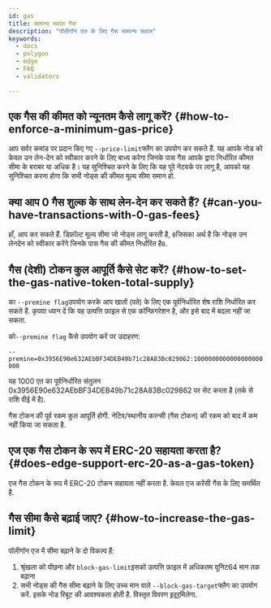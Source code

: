 ```yaml
---
id: gas
title: सामान्य सवाल गैस
description: "पॉलीगॉन एज के लिए गैस सामान्य सवाल"
keywords:
  - docs
  - polygon
  - edge
  - FAQ
  - validators

---
```


## एक गैस की कीमत को न्यूनतम कैसे लागू करें? {#how-to-enforce-a-minimum-gas-price}
आप सर्वर कमांड पर प्रदान किए गए `--price-limit`फ्लैग का उपयोग कर सकते हैं. यह आपके नोड को केवल उन लेन-देन को स्वीकार करने के लिए बाध्य करेगा जिनके पास गैस आपके द्वारा निर्धारित कीमत सीमा के बराबर या अधिक है। यह सुनिश्चित करने के लिए कि यह पूरे नेटवर्क पर लागू है, आपको यह सुनिश्चित करना होगा कि सभी नोड्स की कीमत मूल्य सीमा समान हो.


## क्या आप 0 गैस शुल्क के साथ लेन-देन कर सकते हैं? {#can-you-have-transactions-with-0-gas-fees}
हाँ, आप कर सकते हैं. डिफ़ॉल्ट मूल्य सीमा जो नोड्स लागू करती है, `0`जिसका अर्थ है कि नोड्स उन लेनदेन को स्वीकार करेंगे जिनके पास गैस की कीमत निर्धारित है`0`.

## गैस (देशी) टोकन कुल आपूर्ति कैसे सेट करें? {#how-to-set-the-gas-native-token-total-supply}

का `--premine flag`उपयोग करके आप खातों (पते) के लिए एक पूर्वनिर्धारित शेष राशि निर्धारित कर सकते हैं. कृपया ध्यान दें कि यह उत्पत्ति फ़ाइल से एक कॉन्फ़िगरेशन है, और इसे बाद में बदला नहीं जा सकता.

को`--premine flag` कैसे उपयोग करें पर उदाहरण:

`--premine=0x3956E90e632AEbBF34DEB49b71c28A83Bc029862:1000000000000000000000`

यह 1000 एत का पूर्वनिर्धारित संतुलन 0x3956E90e632AEbBF34DEB49b71c28A83Bc029862 पर सेट करता है (तर्क से राशि वीई में है).

गैस टोकन की पूर्व रकम कुल आपूर्ति होगी. नेटिव/स्थानीय करन्सी (गैस टोकन) की रकम को बाद में कम नहीं किया जा सकता है.

## एज एक गैस टोकन के रूप में ERC-20 सहायता करता है? {#does-edge-support-erc-20-as-a-gas-token}

एज गैस टोकन के रूप में ERC-20 टोकन सहायता नहीं करता है. केवल एज करेंसी गैस के लिए समर्थित है.

## गैस सीमा कैसे बढ़ाई जाए? {#how-to-increase-the-gas-limit}

पॉलीगॉन एज में सीमा बढ़ाने के दो विकल्प हैं:
1. श्रृंखला को पोंछना और `block-gas-limit`इसको उत्पत्ति फ़ाइल में अधिकतम यूनिट64 मान तक बढ़ाना
2. सभी नोड्स की गैस सीमा बढ़ाने के लिए उच्च मान वाले `--block-gas-target`फ्लैग का उपयोग करें. इसके नोड रिबूट की आवश्यकता होती है. विस्तृत विवरण [इदर](/docs/edge/architecture/modules/txpool/#block-gas-target)मिलेगा.